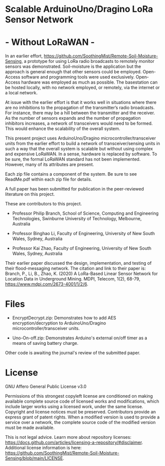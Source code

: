 # Scalable ArduinoUno/Dragino LoRa Sensor Network
# - Without LoRaWAN -

In an earlier effort, https://github.com/SoothingMist/Remote-Soil-Moisture-Sensing, a prototype for using LoRa radio broadcasts to remotely monitor sensors was demonstrated. Soil-moisture is the application but the approach is general enough that other sensors could be employed. Open-Access software and programming tools were used exclusively. Open-Access hardware was employed as much as possible. The basestation can be hosted locally, with no network employed, or remotely, via the internet or a local network.

At issue with the earlier effort is that it works well in situations where there are no inhibitions to the propagation of the transmitter’s radio broadcasts. For instance, there may be a hill between the transmitter and the receiver. As the number of sensors expands and the number of propagation inhibitors increases, a network of transceivers would need to be formed. This would enhance the scalability of the overall system.

This present project uses ArduinoUno/Dragino microcontroller/transceiver units from the earlier effort to build a network of transceiver/sensing units in such a way that the overall system is scalable but without using complex and expensive LoRaWAN. In a sense, hardware is replaced by software. To be sure, the formal LoRaWAN standard has not been implemented. However, many of its attributes are present.

Each zip file contains a component of the system. Be sure to see ReadMe.pdf within each zip file for details.

A full paper has been submitted for publication in the peer-reviewed literature on this project. 

These are contributors to this project.

- Professor Philip Branch, School of Science, Computing and Engineering Technologies, Swinburne University of Technology,
Melbourne, Australia

- Professor Binghao Li, Faculty of Engineering, University of New South Wales, Sydney, Australia

- Professor Kai Zhao, Faculty of Engineering, University of New South Wales, Sydney, Australia
  
Their earlier paper discussed the design, implementation, and testing of their flood-messaging network. The citation and link to their paper is: Branch, P., Li, B., Zhao, K. (2020) A LoRa-Based Linear Sensor Network for Location Data in Underground Mining. MDPI, Telecom, 1(2), 68-79, https://www.mdpi.com/2673-4001/1/2/6.


# Files

* EncryptDecrypt.zip: Demonstrates how to add AES encryption/decryption to ArduinoUno/Dragino microcontroller/transceiver units.

* Uno-On-off.zip: Demonstrates Arduino's external on/off timer as a means of saving battery charge.

Other code is awaiting the journal's review of the submitted paper.


# License

GNU Affero General Public License v3.0

Permissions of this strongest copyleft license are conditioned on making available complete source code of licensed works and modifications, which include larger works using a licensed work, under the same license. Copyright and license notices must be preserved. Contributors provide an express grant of patent rights. When a modified version is used to provide a service over a network, the complete source code of the modified version must be made available.

This is not legal advice. Learn more about repository licenses: https://docs.github.com/articles/licensing-a-repository/#disclaimer.
Additional license information is here: https://github.com/SoothingMist/Remote-Soil-Moisture-Sensing/blob/main/LICENSE.
